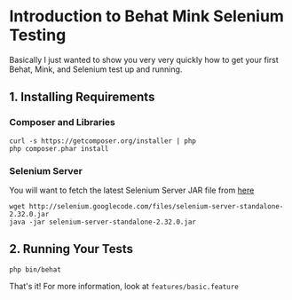 # Introduction to Behat Mink Selenium Testing

Basically I just wanted to show you very very quickly how to get your
first Behat, Mink, and Selenium test up and running.

## 1. Installing Requirements

### Composer and Libraries

    curl -s https://getcomposer.org/installer | php
    php composer.phar install

### Selenium Server

You will want to fetch the latest Selenium Server JAR file from [here](http://seleniumhq.org/download/)

    wget http://selenium.googlecode.com/files/selenium-server-standalone-2.32.0.jar
    java -jar selenium-server-standalone-2.32.0.jar

## 2. Running Your Tests

    php bin/behat

That's it! For more information, look at `features/basic.feature`
